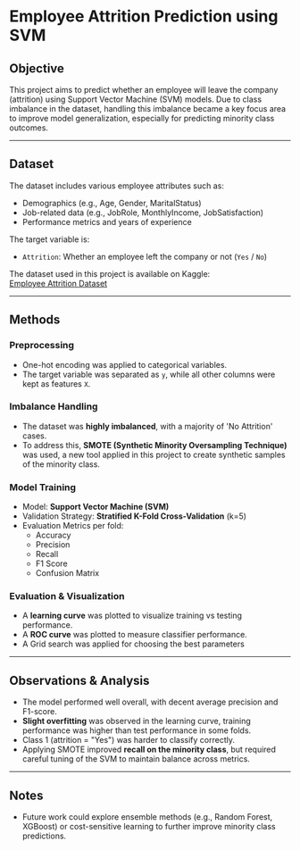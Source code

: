 # Employee Attrition Prediction using SVM

## Objective
This project aims to predict whether an employee will leave the company (attrition) using Support Vector Machine (SVM) models. Due to class imbalance in the dataset, handling this imbalance became a key focus area to improve model generalization, especially for predicting minority class outcomes.

---

## Dataset
The dataset includes various employee attributes such as:
- Demographics (e.g., Age, Gender, MaritalStatus)
- Job-related data (e.g., JobRole, MonthlyIncome, JobSatisfaction)
- Performance metrics and years of experience

The target variable is:
- `Attrition`: Whether an employee left the company or not (`Yes` / `No`)

The dataset used in this project is available on Kaggle:  
[Employee Attrition Dataset](https://www.kaggle.com/datasets/pavansubhasht/ibm-hr-analytics-attrition-dataset)

---

## Methods

### Preprocessing
- One-hot encoding was applied to categorical variables.
- The target variable was separated as `y`, while all other columns were kept as features `X`.

### Imbalance Handling
- The dataset was **highly imbalanced**, with a majority of 'No Attrition' cases.
- To address this, **SMOTE (Synthetic Minority Oversampling Technique)** was used, a new tool applied in this project to create synthetic samples of the minority class.

### Model Training
- Model: **Support Vector Machine (SVM)**
- Validation Strategy: **Stratified K-Fold Cross-Validation** (k=5)
- Evaluation Metrics per fold:
  - Accuracy
  - Precision
  - Recall
  - F1 Score
  - Confusion Matrix

### Evaluation & Visualization
- A **learning curve** was plotted to visualize training vs testing performance.
- A **ROC curve** was plotted to measure classifier performance.
- A Grid search was applied for choosing the best parameters

---

## Observations & Analysis

- The model performed well overall, with decent average precision and F1-score.
- **Slight overfitting** was observed in the learning curve, training performance was higher than test performance in some folds.
- Class 1 (attrition = "Yes") was harder to classify correctly.
- Applying SMOTE improved **recall on the minority class**, but required careful tuning of the SVM to maintain balance across metrics.

---

## Notes
- Future work could explore ensemble methods (e.g., Random Forest, XGBoost) or cost-sensitive learning to further improve minority class predictions.
